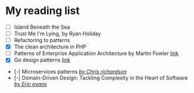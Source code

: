 My reading list
===============

- [ ] Island Beneath the Sea
- [ ] Trust Me I'm Lying, by Ryan Holiday
- [ ] Refactoring to patterns
- [x] The clean architecture in PHP
- [ ] Patterns of Enterprise Application Architecture by Martin Fowler [link](https://www.amazon.com/Patterns-Enterprise-Application-Architecture-Martin/dp/0321127420)
- [x] Go design patterns [link](https://www.packtpub.com/application-development/go-design-patterns)
- [-] Microservices patterns [*by Chris richardson*](https://chrisrichardson.net/about.html)
- [-] Domain-Driven Design: Tackling Complexity in the Heart of Software [*by Eric evans*](https://en.wikipedia.org/wiki/Eric_Evans_(technologist))